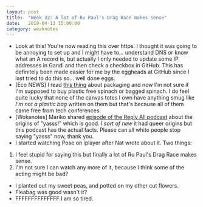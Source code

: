 ```yaml
---
layout: post
title:  "Week 32: A lot of Ru Paul's Drag Race makes sense"
date:   2019-04-13 15:00:00
category: weaknotes
---
```

* Look at this! You're now reading this over https. I thought it was going to be annoying to set up and I might have to... understand DNS or know what an A record is, but actually I only needed to update some IP addresses in Gandi and then check a checkbox in GitHub. This has definitely been made easier for me by the eggheads at GitHub since I last tried to do this so... well done eggs.
* [Eco NEWS] I read [this thing](https://www.bbc.co.uk/news/business-47161379?fbclid=IwAR2paGhHI1OI__6FNQx9ycRJjMO4sMl55UwyH1IirCDNhX-PctU_5xkRVx0) about packaging and now I'm not sure if I'm supposed to buy plastic free spinach or bagged spinach. I do feel quite lucky that none of the canvas totes I own have anything smug like *I'm not a plastic bag* written on them but that's because all of them came free from tech conferences.
* [Wokenotes] Mariko shared [episode of the Reply All podcast](https://open.spotify.com/episode/5mYbJswwvpT6veWYM4V30I?si=IfUTm1DTQ6aH3072iNPhcA) about the origins of "yasss!" which is good. I *sort of new* it had queer origins but this podcast has the actual facts. Please can all white people stop saying "yasss" now, thank you.
* I started watching Pose on iplayer after Nat wrote about it. Two things:
1. I feel stupid for saying this but finally a lot of Ru Paul's Drag Race makes sense.
2. I'm not sure I can watch any more of it, because I think some of the acting might be bad?
* I planted out my sweet peas, and potted on my other cut flowers.
* Fleabag was good wasn't it?
* FFFFFFFFFFFFFF I am so tired.
